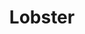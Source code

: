 ---
templateKey: blog-post
featuredpost: false
featuredimage: /assets/Lobster.png
title: Lobster
description: Fish~Crabpot
testfield: 1430
---